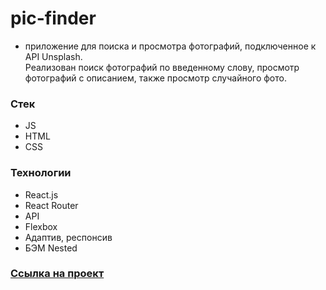 # pic-finder

- приложение для поиска и просмотра фотографий, подключенное к API Unsplash.  
Реализован поиск фотографий по введенному слову, просмотр фотографий с описанием, также просмотр случайного фото.


### Стек

* JS
* HTML
* CSS


### Технологии

* React.js
* React Router
* API
* Flexbox
* Адаптив, респонсив
* БЭМ Nested


### [Ссылка на проект](https://valerieoschatz.github.io/pic-finder/)